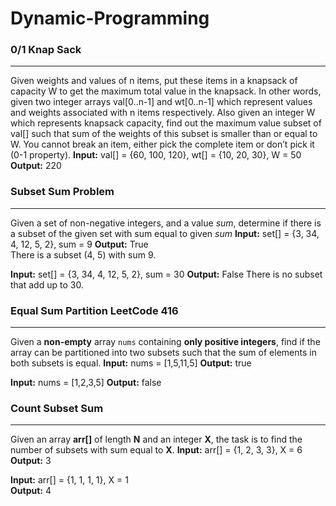 # Dynamic-Programming

### 0/1 Knap Sack
----
Given weights and values of n items, put these items in a knapsack of capacity W to get the maximum total value in the knapsack. In other words, given two integer arrays val[0..n-1] and wt[0..n-1] which represent values and weights associated with n items respectively. Also given an integer W which represents knapsack capacity, find out the maximum value subset of val[] such that sum of the weights of this subset is smaller than or equal to W. You cannot break an item, either pick the complete item or don’t pick it (0-1 property).
**Input:** val[] = {60, 100, 120}, wt[] = {10, 20, 30}, W = 50  
**Output:** 220

### Subset Sum Problem
---
Given a set of non-negative integers, and a value _sum_, determine if there is a subset of the given set with sum equal to given _sum_
**Input:** set[] = {3, 34, 4, 12, 5, 2}, sum = 9
**Output:** True  
There is a subset (4, 5) with sum 9.

**Input:** set[] = {3, 34, 4, 12, 5, 2}, sum = 30
**Output:** False
There is no subset that add up to 30.

### Equal Sum Partition LeetCode 416
---
Given a **non-empty** array `nums` containing **only positive integers**, find if the array can be partitioned into two subsets such that the sum of elements in both subsets is equal.
**Input:** nums = [1,5,11,5]
**Output:** true

**Input:** nums = [1,2,3,5]
**Output:** false 

### Count Subset Sum
---
Given an array **arr[]** of length **N** and an integer **X**, the task is to find the number of subsets with sum equal to **X**.
**Input:** arr[] = {1, 2, 3, 3}, X = 6  
**Output:** 3

**Input:** arr[] = {1, 1, 1, 1}, X = 1  
**Output:** 4
